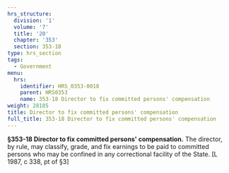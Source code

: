 ```yaml
---
hrs_structure:
  division: '1'
  volume: '7'
  title: '20'
  chapter: '353'
  section: 353-18
type: hrs_section
tags:
  - Government
menu:
  hrs:
    identifier: HRS_0353-0018
    parent: HRS0353
    name: 353-18 Director to fix committed persons' compensation
weight: 28185
title: Director to fix committed persons' compensation
full_title: 353-18 Director to fix committed persons' compensation
---
```

**§353-18 Director to fix committed persons' compensation.** The director, by rule, may classify, grade, and fix earnings to be paid to committed persons who may be confined in any correctional facility of the State. [L 1987, c 338, pt of §3]